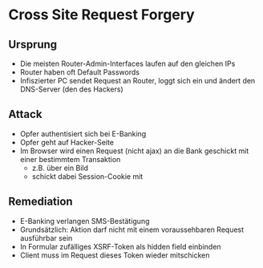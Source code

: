 # Cross Site Request Forgery
## Ursprung
- Die meisten Router-Admin-Interfaces laufen auf den gleichen IPs
- Router haben oft Default Passwords
- Infiszierter PC sendet Request an Router, loggt sich ein und ändert den DNS-Server (den des Hackers)

## Attack
- Opfer authentisiert sich bei E-Banking
- Opfer geht auf Hacker-Seite
- Im Browser wird einen Request (nicht ajax) an die Bank geschickt mit einer bestimmtem Transaktion
    - z.B. über ein Bild
    - schickt dabei Session-Cookie mit

## Remediation
- E-Banking verlangen SMS-Bestätigung
- Grundsätzlich: Aktion darf nicht mit einem voraussehbaren Request ausführbar sein
- In Formular zufälliges XSRF-Token als hidden field einbinden
- Client muss im Request dieses Token wieder mitschicken
